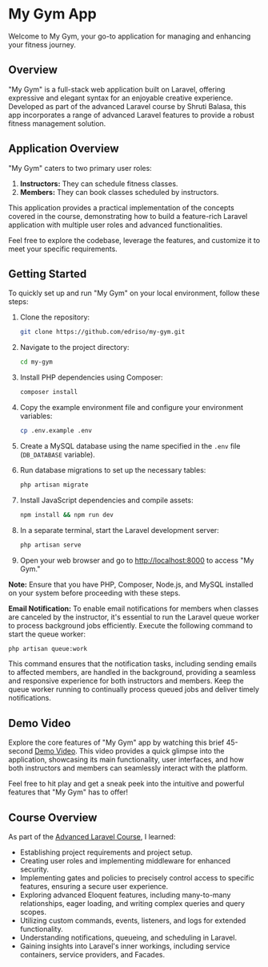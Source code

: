 # My Gym App

Welcome to My Gym, your go-to application for managing and enhancing your fitness journey.

## Overview

"My Gym" is a full-stack web application built on Laravel, offering expressive and elegant syntax for an enjoyable creative experience. Developed as part of the advanced Laravel course by Shruti Balasa, this app incorporates a range of advanced Laravel features to provide a robust fitness management solution.

## Application Overview

"My Gym" caters to two primary user roles:

1. **Instructors:** They can schedule fitness classes.
2. **Members:** They can book classes scheduled by instructors.

This application provides a practical implementation of the concepts covered in the course, demonstrating how to build a feature-rich Laravel application with multiple user roles and advanced functionalities.

Feel free to explore the codebase, leverage the features, and customize it to meet your specific requirements.

## Getting Started

To quickly set up and run "My Gym" on your local environment, follow these steps:

1. Clone the repository:

    ```bash
    git clone https://github.com/edriso/my-gym.git
    ```

2. Navigate to the project directory:

    ```bash
    cd my-gym
    ```

3. Install PHP dependencies using Composer:

    ```bash
    composer install
    ```

4. Copy the example environment file and configure your environment variables:

    ```bash
    cp .env.example .env
    ```

5. Create a MySQL database using the name specified in the `.env` file (`DB_DATABASE` variable).

6. Run database migrations to set up the necessary tables:

    ```bash
    php artisan migrate
    ```

7. Install JavaScript dependencies and compile assets:

    ```bash
    npm install && npm run dev
    ```

8. In a separate terminal, start the Laravel development server:

    ```bash
    php artisan serve
    ```

9. Open your web browser and go to [http://localhost:8000](http://localhost:8000) to access "My Gym."

**Note:** Ensure that you have PHP, Composer, Node.js, and MySQL installed on your system before proceeding with these steps.

**Email Notification:**
To enable email notifications for members when classes are canceled by the instructor, it's essential to run the Laravel queue worker to process background jobs efficiently. Execute the following command to start the queue worker:

```bash
php artisan queue:work
```

This command ensures that the notification tasks, including sending emails to affected members, are handled in the background, providing a seamless and responsive experience for both instructors and members. Keep the queue worker running to continually process queued jobs and deliver timely notifications.

## Demo Video

Explore the core features of "My Gym" app by watching this brief 45-second [Demo Video](https://youtu.be/UrEeeNQAZBA). This video provides a quick glimpse into the application, showcasing its main functionality, user interfaces, and how both instructors and members can seamlessly interact with the platform.

Feel free to hit play and get a sneak peek into the intuitive and powerful features that "My Gym" has to offer!

## Course Overview

As part of the [Advanced Laravel Course](https://www.linkedin.com/learning/advanced-laravel-22373805), I learned:

-   Establishing project requirements and project setup.
-   Creating user roles and implementing middleware for enhanced security.
-   Implementing gates and policies to precisely control access to specific features, ensuring a secure user experience.
-   Exploring advanced Eloquent features, including many-to-many relationships, eager loading, and writing complex queries and query scopes.
-   Utilizing custom commands, events, listeners, and logs for extended functionality.
-   Understanding notifications, queueing, and scheduling in Laravel.
-   Gaining insights into Laravel's inner workings, including service containers, service providers, and Facades.
